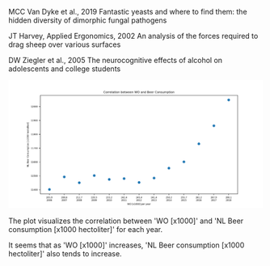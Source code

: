 
MCC Van Dyke et al., 2019
Fantastic yeasts and where to find them: the hidden diversity of dimorphic fungal pathogens

JT Harvey, Applied Ergonomics, 2002
An analysis of the forces required to drag sheep over various surfaces

DW Ziegler et al., 2005
The neurocognitive effects of alcohol on adolescents and college students


![image](corr_plot.png)

The plot visualizes the correlation between 'WO [x1000]' and 'NL Beer consumption [x1000 hectoliter]' for each year.

It seems that as 'WO [x1000]' increases, 'NL Beer consumption [x1000 hectoliter]' also tends to increase. 

